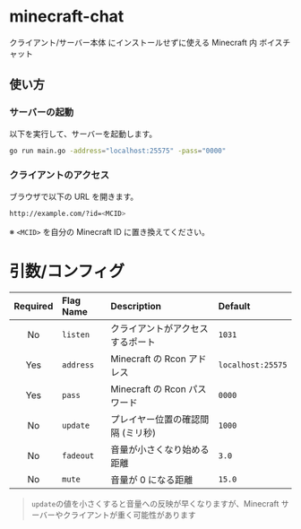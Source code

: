 # minecraft-chat

クライアント/サーバー本体 にインストールせずに使える Minecraft 内 ボイスチャット

## 使い方

### サーバーの起動

以下を実行して、サーバーを起動します。

```sh
go run main.go -address="localhost:25575" -pass="0000"
```

### クライアントのアクセス

ブラウザで以下の URL を開きます。

```sh
http://example.com/?id=<MCID>
```

※ `<MCID>` を自分の Minecraft ID に置き換えてください。

# 引数/コンフィグ

| Required | Flag Name | Description                       | Default           |
| :------: | :-------- | :-------------------------------- | :---------------- |
|    No    | `listen`  | クライアントがアクセスするポート  | `1031`            |
|   Yes    | `address` | Minecraft の Rcon アドレス        | `localhost:25575` |
|   Yes    | `pass`    | Minecraft の Rcon パスワード      | `0000`            |
|    No    | `update`  | プレイヤー位置の確認間隔 (ミリ秒) | `1000`            |
|    No    | `fadeout` | 音量が小さくなり始める距離        | `3.0`             |
|    No    | `mute`    | 音量が 0 になる距離               | `15.0`            |

> `update`の値を小さくすると音量への反映が早くなりますが、Minecraft サーバーやクライアントが重く可能性があります
